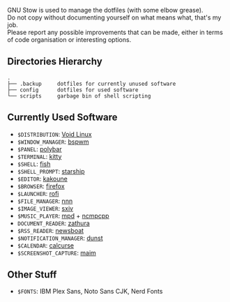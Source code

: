 GNU Stow is used to manage the dotfiles (with some elbow grease).  
Do not copy without documenting yourself on what means what, that's my job.  
Please report any possible improvements that can be made, either in terms of code organisation or interesting options.  

## Directories Hierarchy
```
.
├── .backup		dotfiles for currently unused software
├── config		dotfiles for used software
└── scripts		garbage bin of shell scripting
```

## Currently Used Software
* `$DISTRIBUTION`: [Void Linux](https://voidlinux.org/)
* `$WINDOW_MANAGER`: [bspwm](https://github.com/baskerville/bspwm)
* `$PANEL`: [polybar](https://github.com/polybar/polybar)
* `$TERMINAL`: [kitty](https://github.com/kovidgoyal/kitty)
* `$SHELL`: [fish](https://github.com/fish-shell/fish-shell)
* `$SHELL_PROMPT`: [starship](https://github.com/starship/starship)
* `$EDITOR`: [kakoune](https://github.com/mawww/kakoune)
* `$BROWSER`: [firefox](https://www.mozilla.org/en-US/firefox/new/)
* `$LAUNCHER`: [rofi](https://github.com/davatorium/rofi)
* `$FILE_MANAGER`: [nnn](https://github.com/jarun/nnn)
* `$IMAGE_VIEWER`: [sxiv](https://github.com/muennich/sxiv)
* `$MUSIC_PLAYER`: [mpd](https://github.com/MusicPlayerDaemon/MPD) + [ncmpcpp](https://github.com/ncmpcpp/ncmpcpp)
* `DOCUMENT_READER`: [zathura](https://git.pwmt.org/pwmt/zathura)
* `$RSS_READER`: [newsboat](https://github.com/newsboat/newsboat)
* `$NOTIFICATION_MANAGER`: [dunst](https://github.com/dunst-project/dunst)
* `$CALENDAR`: [calcurse](https://github.com/lfos/calcurse)
* `$SCREENSHOT_CAPTURE`: [maim](https://github.com/naelstrof/maim)

## Other Stuff
* `$FONTS`: IBM Plex Sans, Noto Sans CJK, Nerd Fonts
